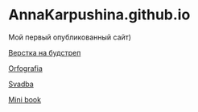 
# AnnaKarpushina.github.io
Мой первый опубликованный сайт)

[Верстка на будстреп](https://annakarpushina.github.io/Верстка%20будстреп/)

[Orfografia](https://annakarpushina.github.io/Orfografia/)

[Svadba](https://annakarpushina.github.io/Svadba/)

[Mini book](https://annakarpushina.github.io/Mini%20boo/src/)
